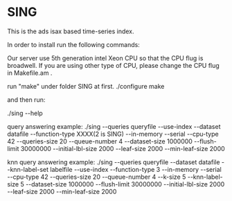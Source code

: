 # SING

This is the ads isax based time-series index.

In order to install run the following commands:

Our server use 5th generation intel Xeon CPU so that the CPU flug is broadwell. If you are using other type of CPU, please change the CPU flug in Makefile.am .


run "make" under folder SING at first.
./configure
make

and then run:

./sing --help





query answering example:
./sing --queries queryfile --use-index --dataset datafile --function-type XXXX(2 is SING) --in-memory --serial --cpu-type 42 --queries-size 20 --queue-number 4 --dataset-size 1000000 --flush-limit 30000000 --initial-lbl-size 2000 --leaf-size 2000 --min-leaf-size 2000



knn query answering example:
./sing --queries queryfile --dataset datafile --knn-label-set labelfile --use-index --function-type 3 --in-memory --serial --cpu-type 42 --queries-size 20 --queue-number 4 --k-size 5 --knn-label-size 5 --dataset-size 1000000 --flush-limit 30000000 --initial-lbl-size 2000 --leaf-size 2000 --min-leaf-size 2000
